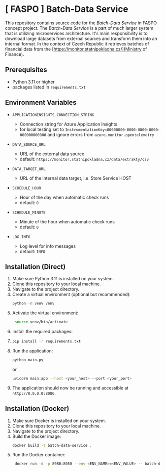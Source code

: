 # [ FASPO ] Batch-Data Service

This repository contains source code for the _Batch-Data Service_ in FASPO concept project. The _Batch-Data Service_ is 
a part of much larger system that is utilizing microservices architecture. It's main responsibility is to download 
large datasets from external sources and transform them into an internal format. In the context of Czech Republic it
retrieves batches of financial data from the [https://monitor.statnipokladna.cz/](Ministry of Finance).

## Prerequisites

* Python 3.11 or higher
* packages listed in `requirements.txt`

## Environment Variables

* `APPLICATIONINSIGHTS_CONNECTION_STRING`
  * Connection string for Azure Application Insights
  * for local testing set to `InstrumentationKey=00000000-0000-0000-0000-000000000000` and ignore errors from `azure.monitor.opentelemetry`

* `DATA_SOURCE_URL`
  * URL of the external data source
  * default: `https://monitor.statnipokladna.cz/data/extrakty/csv`
* `DATA_TARGET_URL`
  * URL of the internal data target, i.e. Store Service HOST
* `SCHEDULE_HOUR`
  * Hour of the day when automatic check runs 
  * default: `0`
* `SCHEDULE_MINUTE`
  * Minute of the hour when automatic check runs 
  * default: `0`
* `LOG_INFO`
  * Log level for info messages 
  * default: `INFO`

## Installation (Direct)

1. Make sure Python 3.11 is installed on your system.
2. Clone this repository to your local machine.
3. Navigate to the project directory.
4. Create a virtual environment (optional but recommended):
   ```bash
   python -m venv venv
   ```
5. Activate the virtual environment:
    ```bash
     source venv/bin/activate
     ```
6. Install the required packages:
7. ```bash
   pip install -r requirements.txt
   ```
9. Run the application:
   ```bash
   python main.py
   ```
   or
   ```bash
   uvicorn main:app --host <your_host> --port <your_port>
   ```
10. The application should now be running and accessible at `http://0.0.0.0:8080`.

## Installation (Docker)

1. Make sure Docker is installed on your system.
2. Clone this repository to your local machine.
3. Navigate to the project directory.
4. Build the Docker image:
   ```bash
   docker build -t batch-data-service .
   ```
5. Run the Docker container:
   ```bash
    docker run -d -p 8080:8080 --env <ENV_NAME>=<ENV_VALUE> -- batch-data-service
    ```
